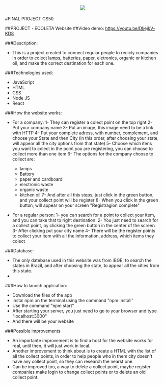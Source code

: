 <h1 align="center">
  <img src = "https://camo.githubusercontent.com/e102fc78838d08dc4d36cec7006a3cf89cbd397892588b6ed16d33af0f374255/68747470733a2f2f676f6f2e676c2f6d4a774e5543">
</h1>


#FINAL PROJECT CS50

##PROJECT - ECOLETA Website
##Video demo: <https://youtu.be/DIjejkV-KD8>

###Description:
- This is a project created to connect regular people to recicly companies in order to colect lamps, batteries, paper, eletronics, organic or kitchen oil, and make the correct destination for each one.

###Technologies used:
- JavaScript
- HTML
- CSS
- Node JS
- React


###How the website works:
- For a company:
1- They can register a colect point on the top right
2- Put your company name
3- Put an image, this image need to be a link with HTTP
4- Put your complete adress, with number, complement, and choose your State and then City (in this order, after choosing your state, will appear all the city options from that state)
5- Choose which itens you want to colect in the point you are registering, you can choose to collect more than one item
6- The options for the company choose to collect are:
  - lamps
  - Battery
  - paper and cardboard
  - electronic waste
  - organic waste
  - kitchen oil
7- And after all this steps, just click in the green button, and your collect point will be register
8- When you click in the green button, will appear on your screen "Registragion complete"

- For a regular person:
1- you can search for a point to collect your item, and you can take that to right destination.
2- You just need to search for a collect point, by clicking the green button in the center of the screen
3- After clicking put your city name
4- There will be the register points to collect your item with all the information, address, which items they colect

###Database:
- The only datebase used in this website was from IBGE, to search the states in Brazil, and after choosing the state, to appear all the cities from this state.
-


###How to launch application:
- Download the files of the app
- Instal npm on the terminal using the command "npm install"
- Use the command "npm start"
- After starting your server, you just need to go to your browser and type "localhost:3000"
- And there will be your website


###Possible improvements
- An importante improvement is to find a host for the website works for real, until then, it will just work in local.
- Another improvement to think about is to create a HTML with the list of all the collect points, in order to help people who in them city doesn't have any collect point, so they can research the nearst one.
- Can be improved too, a way to delete a collect point, maybe register companies make login to change collect points or to delete an old collect point.